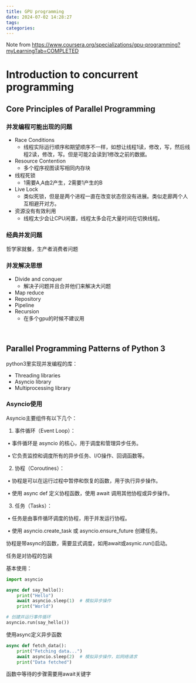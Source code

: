 ```yaml
---
title: GPU programming
date: 2024-07-02 14:28:27
tags: 
categories:
---
```


Note from https://www.coursera.org/specializations/gpu-programming?myLearningTab=COMPLETED

<!--more-->

# Introduction to concurrent programming

## Core Principles of Parallel Programming

### 并发编程可能出现的问题

* Race Conditions
  * 线程实际运行顺序和期望顺序不一样，如想让线程1读，修改，写，然后线程2读，修改，写。但是可能2会读到1修改之前的数据。
* Resource Contention
  * 多个程序视图读写相同内存块
* 线程死锁
  * 1需要A,A由2产生，2需要1产生的B
* Live Lock
  * 类似死锁，但是是两个进程一直在改变状态但没有进展。类似走廊两个人互相避开对方。
* 资源没有有效利用
  * 线程太少会让CPU闲置，线程太多会花大量时间在切换线程。

### 经典并发问题

哲学家就餐，生产者消费者问题

### 并发解决思想

* Divide and conquer
  * 解决子问题并且合并他们来解决大问题
* Map reduce
* Repository
* Pipeline
* Recursion
  * 在多个gpu的时候不建议用

​	

## Parallel Programming Patterns of Python 3

python3里实现并发编程的库：

* Threading libraries
* Asyncio library
* Multiprocessing library

### Asyncio使用

Asyncio主要组件有以下几个：

1. 事件循环（Event Loop）：

​	•	事件循环是 asyncio 的核心，用于调度和管理异步任务。

​	•	它负责监控和调度所有的异步任务、I/O操作、回调函数等。

2. 协程（Coroutines）：

​	•	协程是可以在运行过程中暂停和恢复的函数，用于执行异步操作。

​	•	使用 async def 定义协程函数，使用 await 调用其他协程或异步操作。

3.  任务（Tasks）：

​	•	任务是由事件循环调度的协程，用于并发运行协程。

​	•	使用 asyncio.create_task 或 asyncio.ensure_future 创建任务。

协程是带async的函数，需要显式调度，如用await或asynic.run()启动。

任务是对协程的包装





基本使用：

```python
import asyncio

async def say_hello():
    print("Hello")
    await asyncio.sleep(1)  # 模拟异步操作
    print("World")

# 创建并运行事件循环
asyncio.run(say_hello())
```





使用async定义异步函数

```python
async def fetch_data():
    print("Fetching data...")
    await asyncio.sleep(2)  # 模拟异步操作，如网络请求
    print("Data fetched")
```

函数中等待的步骤需要用await关键字

